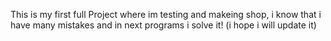 This is my first full Project where im testing and makeing shop, i know that i have many mistakes and in next programs i solve it! (i hope i will update it)
